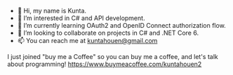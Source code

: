 - 👋 Hi, my name is Kunta.
- 👀 I’m interested in C# and API development.
- 🌱 I’m currently learning OAuth2 and OpenID Connect authorization flow.
- 💞️ I’m looking to collaborate on projects in C# and .NET Core 6.
- 📫 You can reach me at kuntahouen@gmail.com

I just joined "buy me a Coffee" so you can buy me a coffee, and let's talk about programming!
https://www.buymeacoffee.com/kuntahouen2

<!---
KuntaH/KuntaH is a ✨ special ✨ repository because its `README.md` (this file) appears on your GitHub profile.
You can click the Preview link to take a look at your changes.
--->
